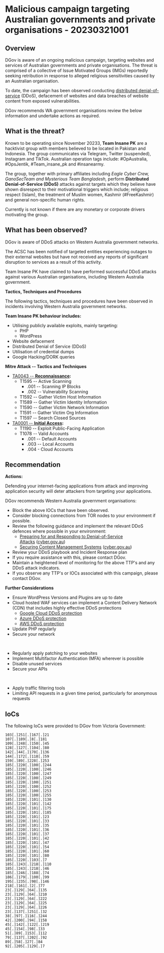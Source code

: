 # Malicious campaign targeting Australian governments and private organisations - 20230321001

## Overview
DGov is aware of an ongoing malicious campaign, targeting websites and services of Australian governments and private organisations. The threat is comprised of a collective of Issue Motivated Groups (IMGs) reportedly seeking retribution in response to alleged religious sensitivities caused by an Australian organisation.

To date, the campaign has been observed conducting [distributed denial-of-service](https://www.cyber.gov.au/acsc/view-all-content/threats/denial-service) (DDoS), defacement of websites and data breaches of website content from exposed vulnerabilities.

DGov recommends WA government organisations review the below information and undertake actions as required.

## What is the threat?
Known to be operating since November 20233, **Team Insane PK** are a hacktivist group with members believed to be located in Pakistan and Indonesia. The group communicates via Telegram, Twitter (suspended), Instagram and TikTok. Australian operation tags include: #OpAustralia, #OpsJentik, #Team_insane_pk and #insanearmy.

The group, together with primary affiliates including *Eagle Cyber Crew, GanoSecTeam and Mysterious Team Bangladesh,* perform **Distributed Denial-of-Service (DDoS)** attacks against targets which they believe have shown disrespect to their motivational triggers which include; religious respect (Islam), the treatment of Muslim women, Kashmir (#FreeKashmir) and general non-specific human rights.

Currently is not known if there are any monetary or corporate drivers motivating the group.

## What has been observed?
DGov is aware of DDoS attacks on Western Australia government networks.

The ACSC has been notified of targeted entities experiencing outages to their external websites but have not received any reports of significant disruption to services as a result of this activity.

Team Insane PK have claimed to have performed successful DDoS attacks against various Australian organisations, including Western Australia government.

**Tactics, Techniques and Procedures**

The following tactics, techniques and procedures have been observed in incidents involving Western Australia government networks.

**Team Insane PK behaviour includes:**

-   Utilising publicly available exploits, mainly targeting:
    -   PHP
    -   WordPress
-   Website defacement
-   Distributed Denial of Service (DDoS)
-   Utilisation of credential dumps
-   Google Hacking/DORK queries

**Mitre Attack -- Tactics and Techniques**

-   [TA0043 -- **Reconnaissance**](https://attack.mitre.org/tactics/TA0043/)**:**
    -   T1595 -- Active Scanning
        -   .001 -- Scanning IP Blocks
        -   .002 -- Vulnerability Scanning
    -   T1592 -- Gather Victim Host Information
    -   T1589 -- Gather Victim Identity Information
    -   T1590 -- Gather Victim Network Information
    -   T1591 -- Gather Victim Org Information
    -   T1597 -- Search Closed Sources
-   [TA0001 -- **Initial Access**](https://attack.mitre.org/tactics/TA0001/)**:**
    -   T1190 -- Exploit Public-Facing Application
    -   T1078 -- Valid Accounts
        -   .001 -- Default Accounts
        -   .003 -- Local Accounts
        -   .004 - Cloud Accounts


## Recommendation


**Actions:**

Defending your internet-facing applications from attack and improving application security will deter attackers from targeting your applications.

DGov recommends Western Australia government organisations:

-   Block the above IOCs that have been observed.
-   Consider blocking connections from TOR nodes to your environment if possible.
-   Review the following guidance and implement the relevant DDoS defences where possible in your environment:
    -   [Preparing for and Responding to Denial-of-Service Attacks](https://www.cyber.gov.au/acsc/view-all-content/publications/preparing-and-responding-denial-service-attacks) ([cyber.gov.au](https://www.cyber.gov.au))
    -   [Securing Content Management Systems](https://www.cyber.gov.au/acsc/view-all-content/publications/securing-content-management-systems) ([cyber.gov.au](https://www.cyber.gov.au))
-   Review your DDoS playbook and Incident Response plan
-   If you require assistance with this, please contact DGov.
-   Maintain a heightened level of monitoring for the above TTP's and any DDoS attack indicators.
-   If you observe any TTP's or IOCs associated with this campaign, please contact DGov.

**Further Considerations**

-   Ensure WordPress Versions and Plugins are up to date
-   Cloud hosted WAF services can implement a Content Delivery Network (CDN) that includes highly effective DDoS protections
    -   [Google Cloud DDoS protection](https://cloud.google.com/armor)
    -   [Azure DDoS protection](https://learn.microsoft.com/en-us/azure/ddos-protection/ddos-protection-overview)
    -   [AWS DDoS protection](https://aws.amazon.com/shield/)
-   Update PHP regularly
-   Secure your network

<br>

-   Regularly apply patching to your websites
-   Implement Multifactor Authentication (MFA) wherever is possible
-   Disable unused services
-   Secure your APIs

<br>

-   Apply traffic filtering tools
-   Limiting API requests in a given time period, particularly for anonymous requests

## IoCs

The following IoCs were provided to DGov from Victoria Government:

```
103[.]251[.]167[.]21
107[.]189[.]8[.]181
109[.]248[.]150[.]45
128[.]127[.]104[.]80
142[.]44[.]170[.]136
144[.]172[.]118[.]59
159[.]89[.]228[.]253
185[.]220[.]100[.]244
185[.]220[.]100[.]246
185[.]220[.]100[.]247
185[.]220[.]100[.]249
185[.]220[.]100[.]251
185[.]220[.]100[.]252
185[.]220[.]100[.]253
185[.]220[.]100[.]255
185[.]220[.]101[.]130
185[.]220[.]101[.]142
185[.]220[.]101[.]175
185[.]220[.]101[.]185
185[.]220[.]101[.]23
185[.]220[.]101[.]33
185[.]220[.]101[.]35
185[.]220[.]101[.]36
185[.]220[.]101[.]37
185[.]220[.]101[.]42
185[.]220[.]101[.]47
185[.]220[.]101[.]54
185[.]220[.]101[.]60
185[.]220[.]101[.]80
185[.]220[.]103[.]7
185[.]243[.]218[.]110
185[.]243[.]218[.]46
185[.]246[.]188[.]74
186[.]179[.]100[.]99
195[.]235[.]98[.]146
218[.]161[.]2[.]77
23[.]129[.]64[.]135
23[.]129[.]64[.]210
23[.]129[.]64[.]222
23[.]129[.]64[.]225
23[.]129[.]64[.]226
23[.]137[.]251[.]32
38[.]97[.]116[.]244
42[.]200[.]94[.]158
45[.]142[.]122[.]219
45[.]154[.]98[.]33
51[.]89[.]153[.]112
79[.]137[.]202[.]92
89[.]58[.]27[.]84
92[.]205[.]129[.]7
```
